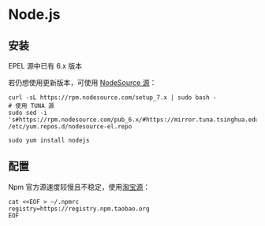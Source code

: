 # Node.js

## 安装

EPEL 源中已有 6.x 版本

若仍想使用更新版本，可使用 [NodeSource 源](https://github.com/nodesource/distributions)：

```
curl -sL https://rpm.nodesource.com/setup_7.x | sudo bash -
# 使用 TUNA 源
sudo sed -i 's#https://rpm.nodesource.com/pub_6.x/#https://mirror.tuna.tsinghua.edu.cn/nodesource/rpm_6.x/#g' /etc/yum.repos.d/nodesource-el.repo

sudo yum install nodejs
```

## 配置

Npm 官方源速度较慢且不稳定，使用[淘宝源](http://npm.taobao.org/)：

```
cat <<EOF > ~/.npmrc
registry=https://registry.npm.taobao.org
EOF
```
